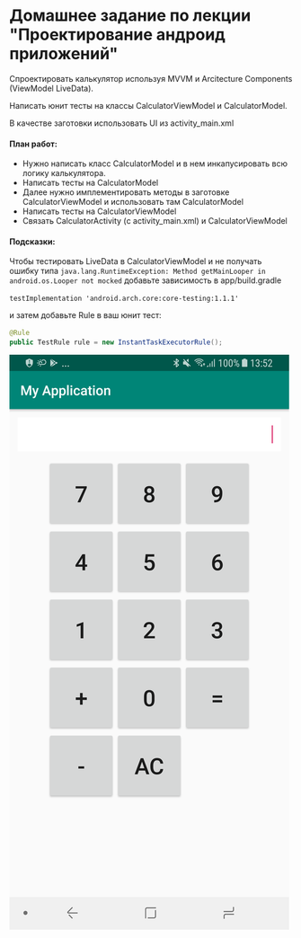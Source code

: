 # Домашнее задание по лекции "Проектирование андроид приложений"

Спроектировать калькулятор используя MVVM и Arcitecture Components (ViewModel LiveData). 

Написать юнит тесты на классы CalculatorViewModel и CalculatorModel. 

В качестве заготовки использовать UI из activity_main.xml

#### План работ:
* Нужно написать класс CalculatorModel и в нем инкапусировать всю логику калькулятора. 
* Написать тесты на CalculatorModel
* Далее нужно имплементировать методы в заготовке CalculatorViewModel и использовать там CalculatorModel
* Написать тесты на CalculatorViewModel
* Связать CalculatorActivity (с activity_main.xml)  и CalculatorViewModel

#### Подсказки:


Чтобы тестировать LiveData в CalculatorViewModel и не получать ошибку типа `java.lang.RuntimeException: Method getMainLooper in android.os.Looper not mocked` добавьте зависимость в app/build.gradle

`testImplementation 'android.arch.core:core-testing:1.1.1'`

и затем добавьте Rule в ваш юнит тест:
```java
@Rule
public TestRule rule = new InstantTaskExecutorRule();
```


![activity_main.xml](Screenshot_20190425-135217.png)
